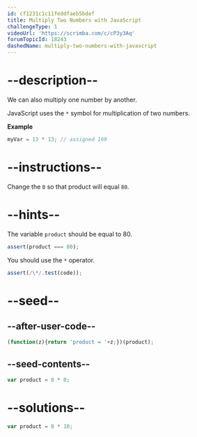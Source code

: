 ```yaml
---
id: cf1231c1c11feddfaeb5bdef
title: Multiply Two Numbers with JavaScript
challengeType: 1
videoUrl: 'https://scrimba.com/c/cP3y3Aq'
forumTopicId: 18243
dashedName: multiply-two-numbers-with-javascript
---
```


# --description--

We can also multiply one number by another.

JavaScript uses the `*` symbol for multiplication of two numbers.

**Example**

```js
myVar = 13 * 13; // assigned 169
```

# --instructions--

Change the `0` so that product will equal `80`.

# --hints--

The variable `product` should be equal to 80.

```js
assert(product === 80);
```

You should use the `*` operator.

```js
assert(/\*/.test(code));
```

# --seed--

## --after-user-code--

```js
(function(z){return 'product = '+z;})(product);
```

## --seed-contents--

```js
var product = 8 * 0;
```

# --solutions--

```js
var product = 8 * 10;
```